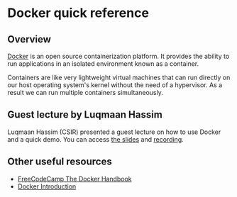 # Docker quick reference

## Overview

[Docker](https://www.docker.com) is an open source containerization platform. It provides the ability to run applications in an isolated environment known as a container.

Containers are like very lightweight virtual machines that can run directly on our host operating system's kernel without the need of a hypervisor. As a result we can run multiple containers simultaneously.

## Guest lecture by Luqmaan Hassim

Luqmaan Hassim \(CSIR\) presented a guest lecture on how to use Docker and a quick demo. You can access [the slides](https://docs.google.com/presentation/d/1TVLQ8Upk5s1kPC8UImyuvQEr47WLpl3A9q7kOOfJQ0I/edit?usp=sharing) and [recording](https://drive.google.com/file/d/11LPMd4XdrPs2KqrAc5lEvLO9Q6OePRtv/view?usp=sharing).

## Other useful resources

* [FreeCodeCamp The Docker Handbook](https://www.freecodecamp.org/news/the-docker-handbook/)
* [Docker Introduction](https://dev.to/francescoxx/docker-introduction-9ap)

